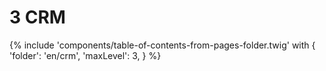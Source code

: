 # 3 CRM

{% include 'components/table-of-contents-from-pages-folder.twig' with {
  'folder': 'en/crm',
  'maxLevel': 3,
} %}

